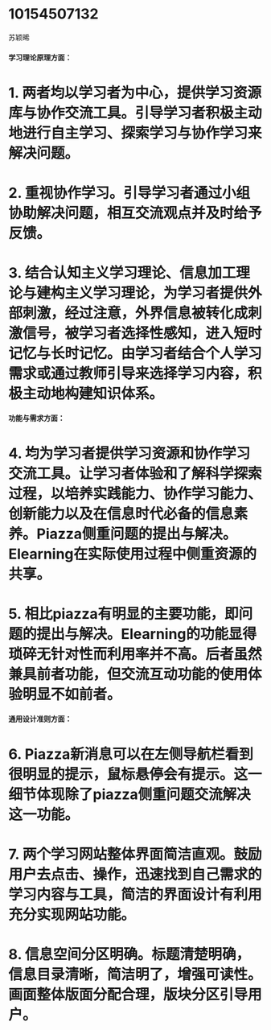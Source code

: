 # 10154507132
苏颖晞

#### 学习理论原理方面：
# 1.	两者均以学习者为中心，提供学习资源库与协作交流工具。引导学习者积极主动地进行自主学习、探索学习与协作学习来解决问题。
# 2.	重视协作学习。引导学习者通过小组协助解决问题，相互交流观点并及时给予反馈。
# 3.	结合认知主义学习理论、信息加工理论与建构主义学习理论，为学习者提供外部刺激，经过注意，外界信息被转化成刺激信号，被学习者选择性感知，进入短时记忆与长时记忆。由学习者结合个人学习需求或通过教师引导来选择学习内容，积极主动地构建知识体系。

#### 功能与需求方面：
# 4.	均为学习者提供学习资源和协作学习交流工具。让学习者体验和了解科学探索过程，以培养实践能力、协作学习能力、创新能力以及在信息时代必备的信息素养。Piazza侧重问题的提出与解决。Elearning在实际使用过程中侧重资源的共享。
# 5.	相比piazza有明显的主要功能，即问题的提出与解决。Elearning的功能显得琐碎无针对性而利用率并不高。后者虽然兼具前者功能，但交流互动功能的使用体验明显不如前者。

#### 通用设计准则方面：
# 6.	Piazza新消息可以在左侧导航栏看到很明显的提示，鼠标悬停会有提示。这一细节体现除了piazza侧重问题交流解决这一功能。
# 7.	两个学习网站整体界面简洁直观。鼓励用户去点击、操作，迅速找到自己需求的学习内容与工具，简洁的界面设计有利用充分实现网站功能。
# 8.	信息空间分区明确。标题清楚明确，信息目录清晰，简洁明了，增强可读性。画面整体版面分配合理，版块分区引导用户。
